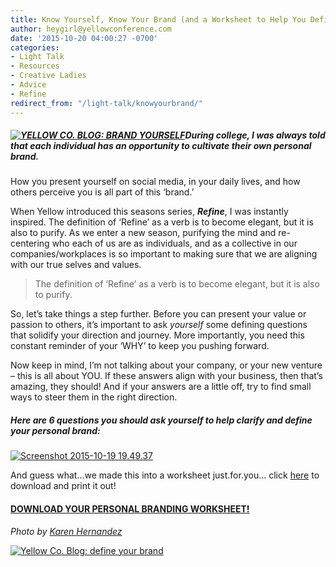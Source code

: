 ```yaml
---
title: Know Yourself, Know Your Brand (and a Worksheet to Help You Define it)
author: heygirl@yellowconference.com
date: '2015-10-20 04:00:27 -0700'
categories:
- Light Talk
- Resources
- Creative Ladies
- Advice
- Refine
redirect_from: "/light-talk/knowyourbrand/"
---
```


##### [![YELLOW CO. BLOG: BRAND YOURSELF](https://s3.amazonaws.com/yellow-files/blog/2015/10/h0qNpnAlHCLM34IzAn2gJf_46qmwHq4MubRaBDSsbdA.jpg)](https://s3.amazonaws.com/yellow-files/blog/2015/10/h0qNpnAlHCLM34IzAn2gJf_46qmwHq4MubRaBDSsbdA.jpg)During college, I was always told that each individual has an opportunity to cultivate their own personal brand.

How you present yourself on social media, in your daily lives, and how others perceive you is all part of this ‘brand.’

When Yellow introduced this seasons series, _**Refine**_, I was instantly inspired. The definition of ‘Refine’ as a verb is to become elegant, but it is also to purify. As we enter a new season, purifying the mind and re-centering who each of us are as individuals, and as a collective in our companies/workplaces is so important to making sure that we are aligning with our true selves and values.

> The definition of ‘Refine’ as a verb is to become elegant, but it is also to purify.

So, let’s take things a step further. Before you can present your value or passion to others, it’s important to ask _yourself_ some defining questions that solidify your direction and journey. More importantly, you need this constant reminder of your ‘WHY’ to keep you pushing forward.

Now keep in mind, I’m not talking about your company, or your new venture ­– this is all about YOU. If these answers align with your business, then that’s amazing, they should! And if your answers are a little off, try to find small ways to steer them in the right direction.

##### **Here are 6 questions you should ask yourself to help clarify and define your personal brand:**

[![Screenshot 2015-10-19 19.49.37](https://s3.amazonaws.com/yellow-files/blog/2015/10/Screenshot-2015-10-19-19.49.37.png)](https://s3.amazonaws.com/yellow-files/blog/2015/10/Screenshot-2015-10-19-19.49.37.png)

And guess what...we made this into a worksheet just.for.you... click [here](https://s3.amazonaws.com/yellow-files/blog/2015/10/blog-worksheet-1.pdf) to download and print it out!

#### [DOWNLOAD YOUR PERSONAL BRANDING WORKSHEET!](https://s3.amazonaws.com/yellow-files/blog/2015/10/blog-worksheet-1.pdf)

_Photo by [Karen Hernandez](http://www.karenmariehernandez.com/)_

[![Yellow Co. Blog: define your brand](https://s3.amazonaws.com/yellow-files/blog/2015/07/SARAH-HEYL.jpg)](http://saltandsun.co/)
